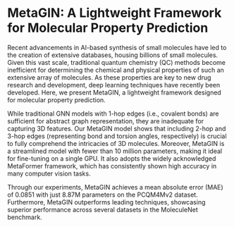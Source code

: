 # MetaGIN: A Lightweight Framework for Molecular Property Prediction



Recent advancements in AI-based synthesis of small molecules have led to the creation of extensive databases, housing billions of small molecules. Given this vast scale, traditional quantum chemistry (QC) methods become inefficient for determining the chemical and physical properties of such an extensive array of molecules. As these properties are key to new drug research and development, deep learning techniques have recently been developed. Here, we present MetaGIN, a lightweight framework designed for molecular property prediction.

While traditional GNN models with 1-hop edges (i.e., covalent bonds) are sufficient for abstract graph representation, they are inadequate for capturing 3D features. Our MetaGIN model shows that including 2-hop and 3-hop edges (representing bond and torsion angles, respectively) is crucial to fully comprehend the intricacies of 3D molecules. Moreover, MetaGIN is a streamlined model with fewer than 10 million parameters, making it ideal for fine-tuning on a single GPU. It also adopts the widely acknowledged MetaFormer framework, which has consistently shown high accuracy in many computer vision tasks.

Through our experiments, MetaGIN achieves a mean absolute error (MAE) of 0.0851 with just 8.87M parameters on the PCQM4Mv2 dataset. Furthermore, MetaGIN outperforms leading techniques, showcasing superior performance across several datasets in the MoleculeNet benchmark.



